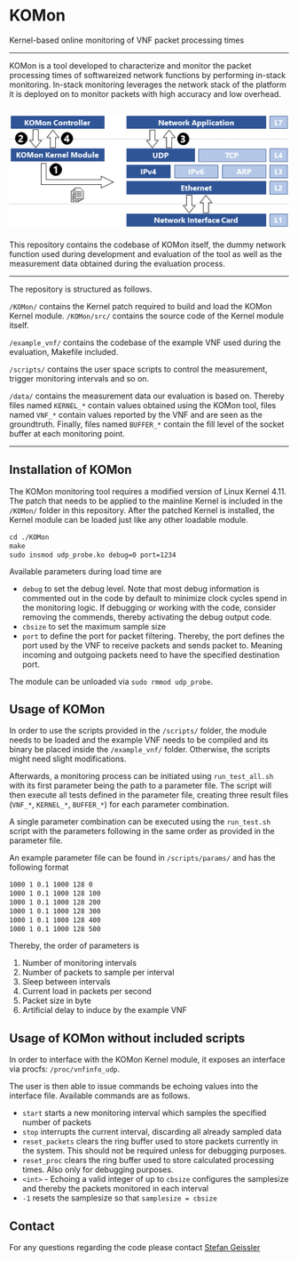 # KOMon

Kernel-based online monitoring of VNF packet processing times

---

KOMon is a tool developed to characterize and monitor the packet processing times of softwareized network functions by performing in-stack monitoring. In-stack monitoring leverages the network stack of the platform it is deployed on to monitor packets with high accuracy and low overhead.

![KOMon Architecture](resources/architecture.png)
---

This repository contains the codebase of KOMon itself, the dummy network function used during development and evaluation of the tool as well as the measurement data obtained during the evaluation process.

---

The repository is structured as follows.

`/KOMon/` contains the Kernel patch required to build and load the KOMon Kernel module. `/KOMon/src/` contains the source code of the Kernel module itself.

`/example_vnf/` contains the codebase of the example VNF used during the evaluation, Makefile included.

`/scripts/` contains the user space scripts to control the measurement, trigger monitoring intervals and so on.

`/data/` contains the measurement data our evaluation is based on. Thereby files named `KERNEL_*` contain values obtained using the KOMon tool, files named `VNF_*` contain values reported by the VNF and are seen as the groundtruth. Finally, files named `BUFFER_*` contain the fill level of the socket buffer at each monitoring point.

---

## Installation of KOMon

The KOMon monitoring tool requires a modified version of Linux Kernel 4.11. The patch that needs to be applied to the mainline Kernel is included in the `/KOMon/` folder in this repository. After the patched Kernel is installed, the Kernel module can be loaded just like any other loadable module.

```
cd ./KOMon
make
sudo insmod udp_probe.ko debug=0 port=1234
```

Available parameters during load time are

* `debug` to set the debug level. Note that most debug information is commented out in the code by default to minimize clock cycles spend in the monitoring logic. If debugging or working with the code, consider removing the commends, thereby activating the debug output code.
* `cbsize` to set the maximum sample size
* `port` to define the port for packet filtering. Thereby, the port defines the port used by the VNF to receive packets and sends packet to. Meaning incoming and outgoing packets need to have the specified destination port.

The module can be unloaded via `sudo rmmod udp_probe`.

## Usage of KOMon

In order to use the scripts provided in the `/scripts/` folder, the module needs to be loaded and the example VNF needs to be compiled and its binary be placed inside the `/example_vnf/` folder. Otherwise, the scripts might need slight modifications.

Afterwards, a monitoring process can be initiated using `run_test_all.sh` with its first parameter being the path to a parameter file. The script will then execute all tests defined in the parameter file, creating three result files (`VNF_*`, `KERNEL_*`, `BUFFER_*`) for each parameter combination.

A single parameter combination can be executed using the `run_test.sh` script with the parameters following in the same order as provided in the parameter file.

An example parameter file can be found in `/scripts/params/` and has the following format

```
1000 1 0.1 1000 128 0
1000 1 0.1 1000 128 100
1000 1 0.1 1000 128 200
1000 1 0.1 1000 128 300
1000 1 0.1 1000 128 400
1000 1 0.1 1000 128 500
```

Thereby, the order of parameters is

1. Number of monitoring intervals
2. Number of packets to sample per interval
3. Sleep between intervals
4. Current load in packets per second
5. Packet size in byte
6. Artificial delay to induce by the example VNF

## Usage of KOMon without included scripts

In order to interface with the KOMon Kernel module, it exposes an interface via procfs: `/proc/vnfinfo_udp`.

The user is then able to issue commands be echoing values into the interface file. Available commands are as follows.

* `start` starts a new monitoring interval which samples the specified number of packets
* `stop` interrupts the current interval, discarding all already sampled data
* `reset_packets` clears the ring buffer used to store packets currently in the system. This should not be required unless for debugging purposes.
* `reset_proc` clears the ring buffer used to store calculated processing times. Also only for debugging purposes.
* `<int>` - Echoing a valid integer of up to `cbsize` configures the samplesize and thereby the packets monitored in each interval
* `-1` resets the samplesize so that `samplesize = cbsize`

## Contact

For any questions regarding the code please contact [Stefan Geissler](mailto:stefan.geissler@informatik.uni-wuerzburg.de)

